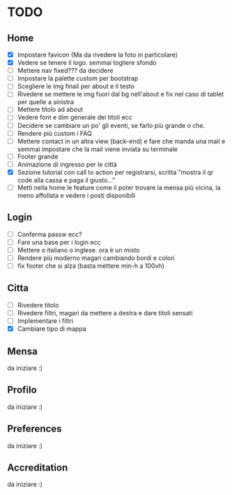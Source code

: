 # TODO

## Home

- [x] Impostare favicon (Ma da rivedere la foto in particolare)
- [x] Vedere se tenere il logo. semmai togliere sfondo
- [ ] Mettere nav fixed??? da decidere
- [ ] Impostare la palette custom per bootstrap
- [ ] Scegliere le img finali per about e il testo
- [ ] Rivedere se mettere le img fuori dal bg nell'about e fix nel caso di tablet per quelle a sinistra
- [ ] Mettere titolo ad about
- [ ] Vedere font e dim generale dei titoli ecc
- [ ] Decidere se cambiare un po' gli eventi, se farlo più grande o che.
- [ ] Rendere più custom i FAQ
- [ ] Mettere contact in un altra view (back-end) e fare che manda una mail e semmai impostare che la mail viene inviata su terminale
- [ ] Footer grande
- [ ] Animazione di ingresso per le città
- [x] Sezione tutorial con call to action per registrarsi, scritta "mostra il qr code alla cassa e paga il giusto..."
- [ ] Metti nella home le feature come il poter trovare la mensa più vicina, la meno affollata e vedere i posti disponibili

## Login
- [ ] Conferma passw ecc?
- [ ] Fare una base per i login ecc
- [ ] Mettere o italiano o inglese. ora è un misto
- [ ] Rendere più moderno magari cambiando bordi e colori
- [ ] fix footer che si alza (basta mettere min-h a 100vh)

## Citta
- [ ] Rivedere titolo
- [ ] Rivedere filtri, magari da mettere a destra e dare titoli sensati
- [ ] Implementare i filtri
- [x] Cambiare tipo di mappa

## Mensa
da iniziare :)

## Profilo
da iniziare :)

## Preferences
da iniziare :)

## Accreditation
da iniziare :)